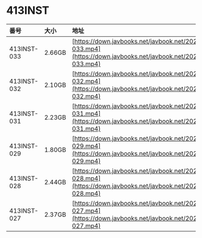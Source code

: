 # 413INST

| 番号 | 大小 | 地址 |
| :--- | :--- | :--- |
| 413INST-033 | 2.66GB | [https://down.javbooks.net/javbook.net/2020/06/28/413INST-033.mp4](https://down.javbooks.net/javbook.net/2020/06/28/413INST-033.mp4) |
| 413INST-032 | 2.10GB | [https://down.javbooks.net/javbook.net/2020/06/23/413INST-032.mp4](https://down.javbooks.net/javbook.net/2020/06/23/413INST-032.mp4) |
| 413INST-031 | 2.23GB | [https://down.javbooks.net/javbook.net/2020/06/22/413INST-031.mp4](https://down.javbooks.net/javbook.net/2020/06/22/413INST-031.mp4) |
| 413INST-029 | 1.80GB | [https://down.javbooks.net/javbook.net/2020/06/21/413INST-029.mp4](https://down.javbooks.net/javbook.net/2020/06/21/413INST-029.mp4) |
| 413INST-028 | 2.44GB | [https://down.javbooks.net/javbook.net/2020/06/28/413INST-028.mp4](https://down.javbooks.net/javbook.net/2020/06/28/413INST-028.mp4) |
| 413INST-027 | 2.37GB | [https://down.javbooks.net/javbook.net/2020/06/28/413INST-027.mp4](https://down.javbooks.net/javbook.net/2020/06/28/413INST-027.mp4) |


